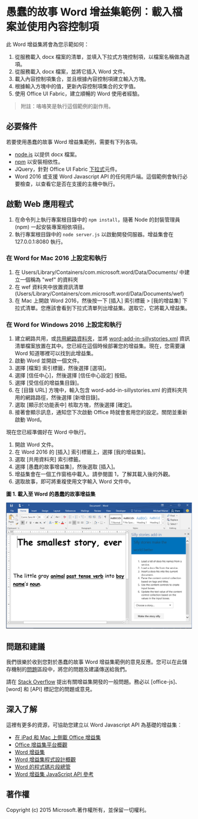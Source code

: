 # 愚蠢的故事 Word 增益集範例︰載入檔案並使用內容控制項

此 Word 增益集將會為您示範如何：

1. 從服務載入 docx 檔案的清單，並填入下拉式方塊控制項，以檔案名稱做為選項。
2. 從服務載入 docx 檔案，並將它插入 Word 文件。
3. 載入內容控制項集合，並且根據內容控制項建立輸入方塊。
4. 根據輸入方塊中的值，更新內容控制項集合的文字值。
5. 使用 Office UI Fabric，建立順暢的 Word 使用者經驗。

> 附註：咯咯笑是執行這個範例的副作用。

## 必要條件

若要使用愚蠢的故事 Word 增益集範例，需要有下列各項。

* [node.js](https://nodejs.org) 以提供 docx 檔案。
* [npm](https://www.npmjs.com/) 以安裝相依性。
* JQuery，針對 Office UI Fabric [下拉式](dev.office.com/fabric/components/dropdown)元件。
* Word 2016 或支援 Word Javascript API 的任何用戶端。這個範例會執行必要檢查，以查看它是否在支援的主機中執行。

## 啟動 Web 應用程式

1. 在命令列上執行專案根目錄中的 ```npm install```，隨著 Node 的封裝管理員 (npm) 一起安裝專案相依項目。
2. 執行專案根目錄中的 ```node server.js``` 以啟動開發伺服器。增益集會在 127.0.0.1:8080 執行。

### 在 Word for Mac 2016 上設定和執行

1. 在 Users/Library/Containers/com.microsoft.word/Data/Documents/ 中建立一個稱為 "wef" 的資料夾
2. 在 wef 資料夾中放置資訊清單 (Users/Library/Containers/com.microsoft.word/Data/Documents/wef)
3. 在 Mac 上開啟 Word 2016，然後按一下 [插入] 索引標籤 > [我的增益集] 下拉式清單。您應該會看到下拉式清單列出增益集。選取它，它將載入增益集。

### 在 Word for Windows 2016 上設定和執行

1. 建立網路共用，或[共用網路資料夾](https://technet.microsoft.com/zh-tw/library/cc770880.aspx)，並將 [word-add-in-sillystories.xml](word-add-in-sillystories.xml) 資訊清單檔案放置在其中。您已經在這個時候部署您的增益集。現在，您需要讓 Word 知道哪裡可以找到此增益集。
2. 啟動 Word 並開啟一個文件。
3. 選擇 [檔案]<e /> 索引標籤，然後選擇 [選項]<e />。
4. 選擇 [信任中心]<e />，然後選擇 [信任中心設定]<e /> 按鈕。
5. 選擇 [受信任的增益集目錄]<e />。
6. 在 [目錄 URL]<e /> 方塊中，輸入包含 word-add-in-sillystories.xml 的資料夾共用的網路路徑，然後選擇 [新增目錄]<e />。
7. 選取 [顯示於功能表中]<e /> 核取方塊，然後選擇 [確定]<e />。
8. 接著會顯示訊息，通知您下次啟動 Office 時就會套用您的設定。關閉並重新啟動 Word。 

現在您已經準備好在 Word 中執行。 

1. 開啟 Word 文件。 
2. 在 Word 2016 的 [插入]<e /> 索引標籤上，選擇 [我的增益集]<e />。 
3. 選取 [共用資料夾]<e /> 索引標籤。
4. 選擇 [愚蠢的故事增益集]<e />，然後選取 [插入]<e />。
5. 增益集會在一個工作窗格中載入。請參閱圖 1，了解其載入後的外觀。
6. 選取故事，即可將重複使用文字輸入 Word 文件中。

**圖 1. 載入至 Word 的愚蠢的故事增益集**

![已載入愚蠢的故事增益集的 Word 應用程式的圖片](../readme-images/sillystoriesUI.PNG)

## 問題和建議

我們很樂於收到您對於愚蠢的故事 Word 增益集範例的意見反應。您可以在此儲存機制的[問題](https://github.com/OfficeDev/Word-Add-in-SIllyStories/issues)區段中，將您的問題及建議傳送給我們。

請在 [Stack Overflow](http://stackoverflow.com/questions/tagged/Office365+API) 提出有關增益集開發的一般問題。務必以 [office-js]、[word] 和 [API] 標記您的問題或意見。

## 深入了解

這裡有更多的資源，可協助您建立以 Word Javascript API 為基礎的增益集︰

* [在 iPad 和 Mac 上側載 Office 增益集](dev.office.com/docs/add-ins/testing/sideload-an-office-add-in-on-ipad-and-mac)
* [Office 增益集平台概觀](https://msdn.microsoft.com/zh-tw/library/office/jj220082.aspx)
* [Word 增益集](https://github.com/OfficeDev/office-js-docs/blob/master/word/word-add-ins.md)
* [Word 增益集程式設計概觀](https://github.com/OfficeDev/office-js-docs/blob/master/word/word-add-ins-programming-guide.md)
* [Word 的程式碼片段總管](http://officesnippetexplorer.azurewebsites.net/#/snippets/word)
* [Word 增益集 JavaScript API 參考](https://github.com/OfficeDev/office-js-docs/tree/master/word/word-add-ins-javascript-reference)

## 著作權
Copyright (c) 2015 Microsoft.著作權所有，並保留一切權利。
